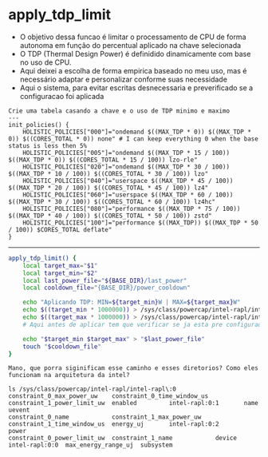# apply_tdp_limit

- O objetivo dessa funcao é limitar o processamento de CPU de forma autonoma em função do percentual aplicado na chave selecionada
- O TDP (Thermal Design Power) é definidido dinamicamente com base no uso de CPU.
- Aqui deixei a escolha de forma empirica baseado no meu uso, mas é necessário adaptar e personalizar conforme suas necessidade
- Aqui o sistema, para evitar escritas desnecessaria e preverificado se a configuracao foi aplicada
```
Crie uma tabela casando a chave e o uso de TDP minimo e maximo
---
init_policies() {
    HOLISTIC_POLICIES["000"]="ondemand $((MAX_TDP * 0)) $((MAX_TDP * 0)) $((CORES_TOTAL * 0)) none" # I can keep everything 0 when the base status is less then 5%
    HOLISTIC_POLICIES["005"]="ondemand $((MAX_TDP * 15 / 100)) $((MAX_TDP * 0)) $((CORES_TOTAL * 15 / 100)) lzo-rle"
    HOLISTIC_POLICIES["020"]="ondemand $((MAX_TDP * 30 / 100)) $((MAX_TDP * 10 / 100)) $((CORES_TOTAL * 30 / 100)) lzo"
    HOLISTIC_POLICIES["040"]="userspace $((MAX_TDP * 45 / 100)) $((MAX_TDP * 20 / 100)) $((CORES_TOTAL * 45 / 100)) lz4"
    HOLISTIC_POLICIES["060"]="userspace $((MAX_TDP * 60 / 100)) $((MAX_TDP * 30 / 100)) $((CORES_TOTAL * 60 / 100)) lz4hc"
    HOLISTIC_POLICIES["080"]="performance $((MAX_TDP * 75 / 100)) $((MAX_TDP * 40 / 100)) $((CORES_TOTAL * 50 / 100)) zstd"
    HOLISTIC_POLICIES["100"]="performance $((MAX_TDP)) $((MAX_TDP * 50 / 100)) $CORES_TOTAL deflate"
}
```

---
```bash
apply_tdp_limit() {
    local target_max="$1"
    local target_min="$2"
    local last_power_file="${BASE_DIR}/last_power"
    local cooldown_file="{BASE_DIR}/power_cooldown"

    echo "Aplicando TDP: MIN=${target_min}W | MAX=${target_max}W"
    echo $((target_min * 1000000)) > /sys/class/powercap/intel-rapl/intel-rapl:0/constraint_1_power_limit_uw 2>/dev/null
    echo $((target_max * 1000000)) > /sys/class/powercap/intel-rapl/intel-rapl:0/constraint_0_power_limit_uw 2>/dev/null
    # Aqui antes de aplicar tem que verificar se ja esta pre configurado usando o last_power_file

    echo "$target_min $target_max" > "$last_power_file"
    touch "$cooldown_file"
}

```

```plaintext
Mano, que porra siginificam esse caminho e esses diretorios? Como eles funcionam na arquitetura da intel?

ls /sys/class/powercap/intel-rapl/intel-rapl\:0
constraint_0_max_power_uw    constraint_0_time_window_us  constraint_1_power_limit_uw  enabled         intel-rapl:0:1       name       uevent
constraint_0_name            constraint_1_max_power_uw    constraint_1_time_window_us  energy_uj       intel-rapl:0:2       power
constraint_0_power_limit_uw  constraint_1_name            device                       intel-rapl:0:0  max_energy_range_uj  subsystem
```


